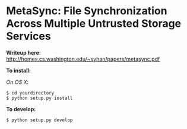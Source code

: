 MetaSync: File Synchronization Across Multiple Untrusted Storage Services
========

**Writeup here**: http://homes.cs.washington.edu/~syhan/papers/metasync.pdf


**To install:**

*On OS X*:

```
$ cd yourdirectory
$ python setup.py install
```

**To develop:**

```
$ python setup.py develop
```
